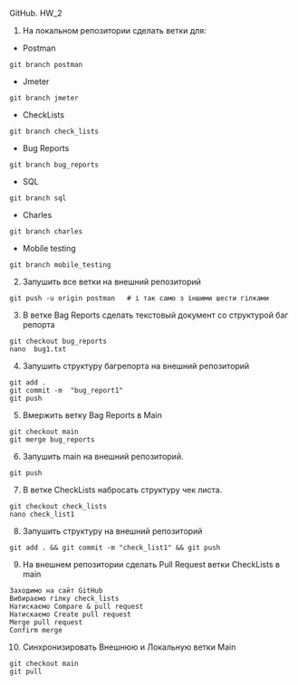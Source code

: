 GitHub. HW_2
1. На локальном репозитории сделать ветки для:
- Postman
```
git branch postman
```
- Jmeter
```
git branch jmeter
```
- CheckLists
```
git branch check_lists
```
- Bug Reports
```
git branch bug_reports
```
- SQL
```
git branch sql
```
- Charles
```
git branch charles
```
- Mobile testing
```
git branch mobile_testing
```
2. Запушить все ветки на внешний репозиторий
```
git push -u origin postman   # і так само з іншими шести гілками 
```
3. В ветке Bag Reports сделать текстовый документ со структурой баг репорта
```
git checkout bug_reports
nano  bug1.txt
```
4. Запушить структуру багрепорта на внешний репозиторий
```
git add .
git commit -m  "bug_report1"
git push
```
5. Вмержить ветку Bag Reports в Main
```
git checkout main
git merge bug_reports
```
6. Запушить main на внешний репозиторий.
```
git push
```
7. В ветке CheckLists набросать структуру чек листа.
```
git checkout check_lists
nano check_list1
```
8. Запушить структуру на внешний репозиторий
```
git add . && git commit -m "check_list1" && git push
```
9. На внешнем репозитории сделать Pull Request ветки CheckLists в main
```
Заходимо на сайт GitHub
Вибираємо гілку check_lists
Натискаємо Compare & pull request
Натискаємо Create pull request
Merge pull request 
Confirm merge
```
10. Синхронизировать Внешнюю и Локальную ветки Main
```
git checkout main
git pull
```
